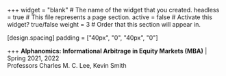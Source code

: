 +++
widget = "blank"  # The name of the widget that you created.
headless = true  # This file represents a page section.
active = false  # Activate this widget? true/false
weight = 3  # Order that this section will appear in.

[design.spacing]
  padding = ["40px", "0", "40px", "0"]

+++
**Alphanomics: Informational Arbitrage in Equity Markets (MBA)**  | Spring 2021, 2022  
Professors Charles M. C. Lee, Kevin Smith<br/><br/>   
